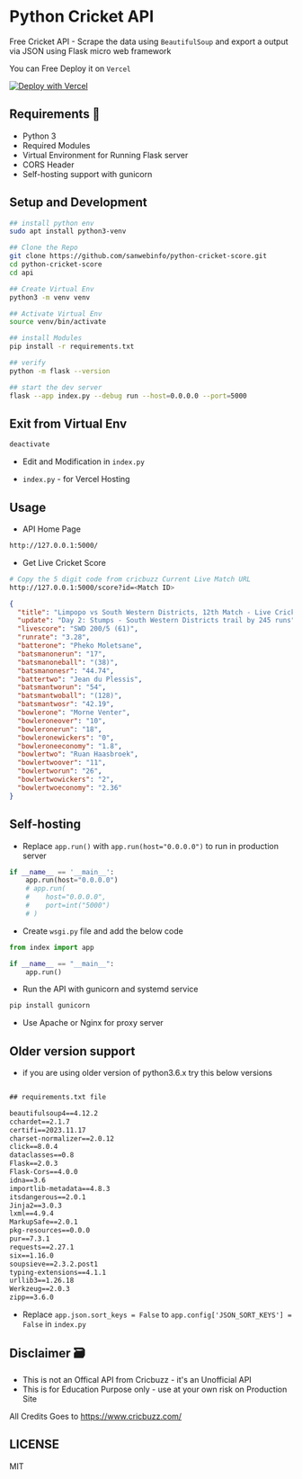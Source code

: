 # Python Cricket API

Free Cricket API - Scrape the data using `BeautifulSoup` and export a output via JSON using Flask micro web framework  

You can Free Deploy it on `Vercel`

[![Deploy with Vercel](https://vercel.com/button)](https://vercel.com/new/clone?repository-url=https%3A%2F%2Fgithub.com%2Fsanwebinfo%2Fpython-cricket-score%2Ftree%2Fmain%2Fapi)  

## Requirements 📑

- Python 3
- Required Modules
- Virtual Environment for Running Flask server
- CORS Header
- Self-hosting support with gunicorn

## Setup and Development

```sh
## install python env
sudo apt install python3-venv

## Clone the Repo
git clone https://github.com/sanwebinfo/python-cricket-score.git
cd python-cricket-score
cd api

## Create Virtual Env
python3 -m venv venv

## Activate Virtual Env
source venv/bin/activate

## install Modules
pip install -r requirements.txt

## verify
python -m flask --version

## start the dev server 
flask --app index.py --debug run --host=0.0.0.0 --port=5000
```

## Exit from Virtual Env

```sh
deactivate
```

- Edit and Modification in `index.py`

- `index.py` - for Vercel Hosting

## Usage

- API Home Page

```sh
http://127.0.0.1:5000/
```

- Get Live Cricket Score

```sh
# Copy the 5 digit code from cricbuzz Current Live Match URL 
http://127.0.0.1:5000/score?id=<Match ID>
```

```json
{
  "title": "Limpopo vs South Western Districts, 12th Match - Live Cricket Score",
  "update": "Day 2: Stumps - South Western Districts trail by 245 runs",
  "livescore": "SWD 200/5 (61)",
  "runrate": "3.28",
  "batterone": "Pheko Moletsane",
  "batsmanonerun": "17",
  "batsmanoneball": "(38)",
  "batsmanonesr": "44.74",
  "battertwo": "Jean du Plessis",
  "batsmantworun": "54",
  "batsmantwoball": "(128)",
  "batsmantwosr": "42.19",
  "bowlerone": "Morne Venter",
  "bowleroneover": "10",
  "bowleronerun": "18",
  "bowleronewickers": "0",
  "bowleroneeconomy": "1.8",
  "bowlertwo": "Ruan Haasbroek",
  "bowlertwoover": "11",
  "bowlertworun": "26",
  "bowlertwowickers": "2",
  "bowlertwoeconomy": "2.36"
}
```

## Self-hosting

- Replace `app.run()` with `app.run(host="0.0.0.0")` to run in production server

```py
if __name__ == '__main__':
    app.run(host="0.0.0.0")
    # app.run(
    #    host="0.0.0.0",
    #    port=int("5000")
    # )
```

- Create `wsgi.py` file and add the below code

```py
from index import app

if __name__ == "__main__":
    app.run()
```

- Run the API with gunicorn and systemd service

```sh
pip install gunicorn
 ```

- Use Apache or Nginx for proxy server

## Older version support

- if you are using older version of python3.6.x try this below versions

```txt

## requirements.txt file

beautifulsoup4==4.12.2
cchardet==2.1.7
certifi==2023.11.17
charset-normalizer==2.0.12
click==8.0.4
dataclasses==0.8
Flask==2.0.3
Flask-Cors==4.0.0
idna==3.6
importlib-metadata==4.8.3
itsdangerous==2.0.1
Jinja2==3.0.3
lxml==4.9.4
MarkupSafe==2.0.1
pkg-resources==0.0.0
pur==7.3.1
requests==2.27.1
six==1.16.0
soupsieve==2.3.2.post1
typing-extensions==4.1.1
urllib3==1.26.18
Werkzeug==2.0.3
zipp==3.6.0

```

- Replace `app.json.sort_keys = False` to `app.config['JSON_SORT_KEYS'] = False` in `index.py`

## Disclaimer 🗃

- This is not an Offical API from Cricbuzz - it's an Unofficial API
- This is for Education Purpose only - use at your own risk on Production Site

All Credits Goes to <https://www.cricbuzz.com/>

## LICENSE

MIT
